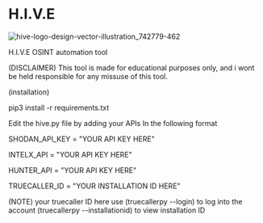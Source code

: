 # H.I.V.E

![hive-logo-design-vector-illustration_742779-462](https://user-images.githubusercontent.com/43708460/214978101-913b56fb-e637-460a-98cd-1f1a38822191.jpg)

H.I.V.E OSINT automation tool 


(DISCLAIMER)
This tool is made for educational purposes only, and i wont be held responsible for any missuse of this tool.

(installation)

pip3 install -r requirements.txt

Edit the hive.py file by adding your APIs In the following format

SHODAN_API_KEY = "YOUR API KEY HERE"

INTELX_API = "YOUR API KEY HERE"

HUNTER_API = "YOUR API KEY HERE"

TRUECALLER_ID = "YOUR INSTALLATION ID HERE" 

(NOTE) your truecaller ID here use (truecallerpy --login) to log into the account (truecallerpy --installationid) to view installation ID
